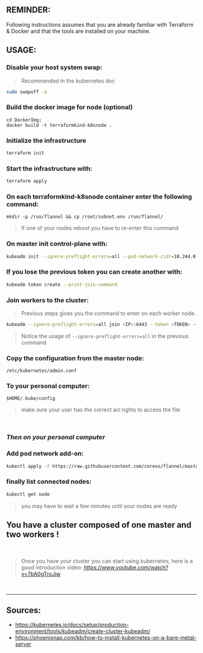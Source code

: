 ## REMINDER:

Following instructions assumes that you are already familiar with
Terraform & Docker and that the tools are installed on your machine.

## USAGE:

### Disable your host system swap:
> Recommended in the kubernetes doc
```sh
sudo swapoff -a
```

### Build the docker image for node (optional)
```
cd DockerImg;
docker build -t terraformkind-k8snode .
```

### Initialize the infrastructure
```sh
terraform init
```

### Start the infrastructure with:
```sh
terraform apply
```

### On each terraformkind-k8snode container enter the following command:
```
mkdir -p /run/flannel && cp /root/subnet.env /run/flannel/
```
> If one of your nodes reboot you have to re-enter this command

### On master init control-plane with:
```sh
kubeadm init --ignore-preflight-errors=all --pod-network-cidr=10.244.0.0/16
```

### If you lose the previous token you can create another with:
```sh
kubeadm token create --print-join-command
```

### Join workers to the cluster:
> Previous steps gives you the command to enter on each worker node.

```sh
kubeadm --ignore-preflight-errors=all join <IP>:6443 --token <TOKEN> --discovery-token-ca-cert-hash sha256:<CA-HASH>
```

> Notice the usage of `--ignore-preflight-errors=all` in the previous command


### Copy the configuration from the master node:
`/etc/kubernetes/admin.conf`
### To your personal computer:
`$HOME/.kube/config`

> make sure your user has the correct acl rights to access the file

<br>

### _Then on your personal computer_

### Add pod network add-on:
```sh
kubectl apply -f https://raw.githubusercontent.com/coreos/flannel/master/Documentation/kube-flannel.yml
```

### finally list connected nodes:
```sh
kubectl get node
```
> you may have to wait a few minutes until your nodes are ready

## You have a cluster composed of one master and two workers !

<br>

> Once you have your cluster you can start using kubernetes, here is a good introduction video:
https://www.youtube.com/watch?v=7bA0gTroJjw

<br>

---

## Sources:

- https://kubernetes.io/docs/setup/production-environment/tools/kubeadm/create-cluster-kubeadm/
- https://phoenixnap.com/kb/how-to-install-kubernetes-on-a-bare-metal-server
